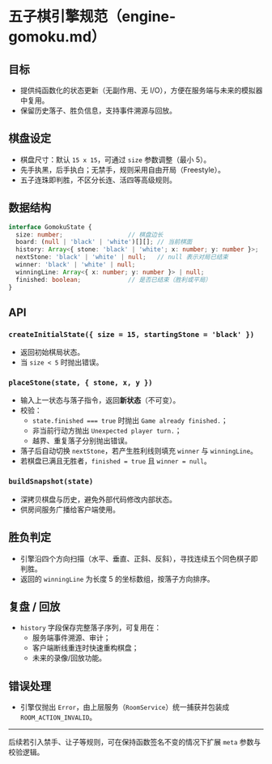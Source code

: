 # 五子棋引擎规范（engine-gomoku.md）

## 目标
- 提供纯函数化的状态更新（无副作用、无 I/O），方便在服务端与未来的模拟器中复用。
- 保留历史落子、胜负信息，支持事件溯源与回放。

## 棋盘设定
- 棋盘尺寸：默认 `15 x 15`，可通过 `size` 参数调整（最小 5）。
- 先手执黑，后手执白；无禁手，规则采用自由开局（Freestyle）。
- 五子连珠即判胜，不区分长连、活四等高级规则。

## 数据结构
```ts
interface GomokuState {
  size: number;                  // 棋盘边长
  board: (null | 'black' | 'white')[][]; // 当前棋面
  history: Array<{ stone: 'black' | 'white'; x: number; y: number }>;
  nextStone: 'black' | 'white' | null;   // null 表示对局已结束
  winner: 'black' | 'white' | null;
  winningLine: Array<{ x: number; y: number }> | null;
  finished: boolean;             // 是否已结束（胜利或平局）
}
```

## API

### `createInitialState({ size = 15, startingStone = 'black' })`
- 返回初始棋局状态。
- 当 `size < 5` 时抛出错误。

### `placeStone(state, { stone, x, y })`
- 输入上一状态与落子指令，返回**新状态**（不可变）。
- 校验：
  - `state.finished === true` 时抛出 `Game already finished.`；
  - 非当前行动方抛出 `Unexpected player turn.`；
  - 越界、重复落子分别抛出错误。
- 落子后自动切换 `nextStone`，若产生胜利线则填充 `winner` 与 `winningLine`。
- 若棋盘已满且无胜者，`finished = true` 且 `winner = null`。

### `buildSnapshot(state)`
- 深拷贝棋盘与历史，避免外部代码修改内部状态。
- 供房间服务广播给客户端使用。

## 胜负判定
- 引擎沿四个方向扫描（水平、垂直、正斜、反斜），寻找连续五个同色棋子即判胜。
- 返回的 `winningLine` 为长度 5 的坐标数组，按落子方向排序。

## 复盘 / 回放
- `history` 字段保存完整落子序列，可复用在：
  - 服务端事件溯源、审计；
  - 客户端断线重连时快速重构棋盘；
  - 未来的录像/回放功能。

## 错误处理
- 引擎仅抛出 `Error`，由上层服务（`RoomService`）统一捕获并包装成 `ROOM_ACTION_INVALID`。

---

后续若引入禁手、让子等规则，可在保持函数签名不变的情况下扩展 `meta` 参数与校验逻辑。
